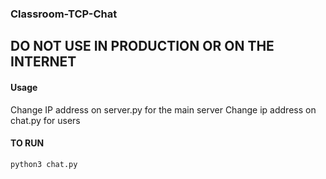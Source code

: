 ### Classroom-TCP-Chat

## DO NOT USE IN PRODUCTION OR ON THE INTERNET

#### Usage
Change IP address on server.py for the main server
Change ip address on chat.py for users 

#### TO RUN
```python
python3 chat.py
```
